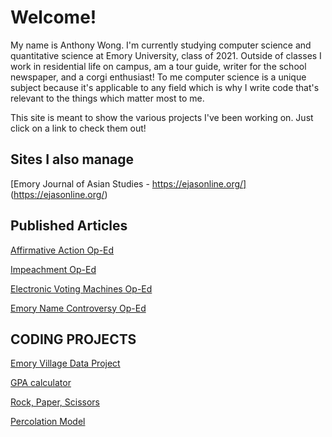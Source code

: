 # Welcome!
My name is Anthony Wong. I'm currently studying computer science and quantitative science at Emory University, class of 2021. Outside of classes I work in residential life on campus, am a tour guide, writer for the school newspaper, and a corgi enthusiast! To me computer science is a unique subject because it's applicable to any field which is why I write code that's relevant to the things which matter most to me. 

This site is meant to show the various projects I've been working on. Just click on a link to check them out!


## Sites I also manage
[Emory Journal of Asian Studies - https://ejasonline.org/] (https://ejasonline.org/)


## Published Articles

[Affirmative Action Op-Ed](https://emorywheel.com/asians-support-affirmative-action/)

[Impeachment Op-Ed](https://emorywheel.com/is-impeaching-donald-trump-worth-the-risk/)

[Electronic Voting Machines Op-Ed](http://emorywheel.com/wheel-debates-electronic-voting/)

[Emory Name Controversy Op-Ed](https://goo.gl/9SV58r)


 



## CODING PROJECTS
[Emory Village Data Project](https://github.com/antzwong/QTM150)

[GPA calculator](https://github.com/antzwong/GPA-Calculator)

[Rock, Paper, Scissors](https://github.com/antzwong/rock-paper-scissors)

[Percolation Model](https://github.com/antzwong/percolation)


